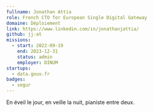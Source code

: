 ```yaml
---
fullname: Jonathan Attia
role: French CTO for European Single Digital Gateway
domaine: Déploiement
link: https://www.linkedin.com/in/jonathanjattia/
github: jj-at
missions:
  - start: 2022-09-19
    end: 2023-12-31
    status: admin
    employer: DINUM
startups:
  - data.gouv.fr
badges:
  - segur
---
```


En éveil le jour, en veille la nuit, pianiste entre deux.
